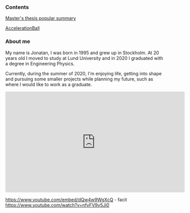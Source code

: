 ### Contents

[Master's thesis popular summary](https://jontamazon.github.io/MastersThesis)

[AccelerationBall](https://jontamazon.github.io/AccelerationBall)



### About me

My name is Jonatan, I was born in 1995 and grew up in Stockholm.
At 20 years old I moved to study at Lund University and in 2020
I graduated with a degree in Engineering Physics.

Currently, during the summer of 2020, I'm enjoying life, getting
into shape and pursuing some smaller projects while planning my future,
such as where I would like to work as a graduate.

<iframe width="560" height="315" src="https://www.youtube.com/embed/nfvFV9y5Ji0" frameborder="0" allow="autoplay; encrypted-media" allowfullscreen></iframe>

https://www.youtube.com/embed/dQw4w9WgXcQ - facit
https://www.youtube.com/watch?v=nfvFV9y5Ji0





